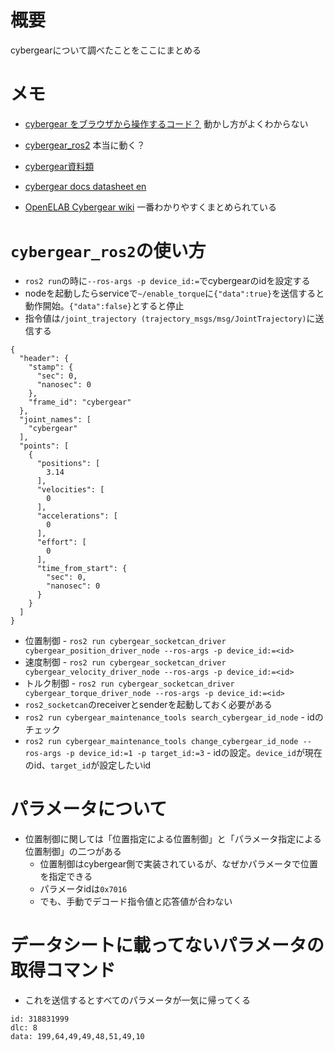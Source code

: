 # 概要
cybergearについて調べたことをここにまとめる

# メモ
- [cybergear をブラウザから操作するコード？](https://github.com/Tony607/Cybergear.git)
  動かし方がよくわからない

- [cybergear_ros2](https://github.com/NaokiTakahashi12/cybergear_ros2.git)
  本当に動く？

- [cybergear資料類](https://drive.google.com/drive/folders/1DhB4O10Yd8j_8nWrY-7yux-uzQbmLRMH)

- [cybergear docs datasheet en](https://github.com/belovictor/cybergear-docs/blob/main/instructionmanual/instructionmanual.md)

- [OpenELAB Cybergear wiki](https://wiki.openelab.io/motors/cybergear-micromotor-instruction-manual)
  一番わかりやすくまとめられている

# `cybergear_ros2`の使い方
- `ros2 run`の時に`--ros-args -p device_id:=`でcybergearのidを設定する
- nodeを起動したらserviceで`~/enable_torque`に`{"data":true}`を送信すると動作開始。`{"data":false}`とすると停止
- 指令値は`/joint_trajectory (trajectory_msgs/msg/JointTrajectory)`に送信する
```yaml:3.14[rad]に位置制御する時のyaml
{
  "header": {
    "stamp": {
      "sec": 0,
      "nanosec": 0
    },
    "frame_id": "cybergear"
  },
  "joint_names": [
    "cybergear"
  ],
  "points": [
    {
      "positions": [
        3.14
      ],
      "velocities": [
        0
      ],
      "accelerations": [
        0
      ],
      "effort": [
        0
      ],
      "time_from_start": {
        "sec": 0,
        "nanosec": 0
      }
    }
  ]
}
```

- 位置制御 - `ros2 run cybergear_socketcan_driver cybergear_position_driver_node --ros-args -p device_id:=<id>`
- 速度制御 - `ros2 run cybergear_socketcan_driver cybergear_velocity_driver_node --ros-args -p device_id:=<id>`
- トルク制御 - `ros2 run cybergear_socketcan_driver cybergear_torque_driver_node --ros-args -p device_id:=<id>`
- `ros2_socketcan`のreceiverとsenderを起動しておく必要がある
- `ros2 run cybergear_maintenance_tools search_cybergear_id_node` - idのチェック
- `ros2 run cybergear_maintenance_tools change_cybergear_id_node --ros-args -p device_id:=1 -p target_id:=3` - idの設定。`device_id`が現在のid、`target_id`が設定したいid

# パラメータについて
- 位置制御に関しては「位置指定による位置制御」と「パラメータ指定による位置制御」の二つがある
  - 位置制御はcybergear側で実装されているが、なぜかパラメータで位置を指定できる
  - パラメータidは`0x7016`
  - でも、手動でデコード指令値と応答値が合わない


# データシートに載ってないパラメータの取得コマンド
- これを送信するとすべてのパラメータが一気に帰ってくる
```
id: 318831999
dlc: 8
data: 199,64,49,49,48,51,49,10
```